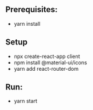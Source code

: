 ## Prerequisites:

- yarn install

## Setup

- npx create-react-app client
- npm install @material-ui/icons
- yarn add react-router-dom

## Run:

- yarn start 
